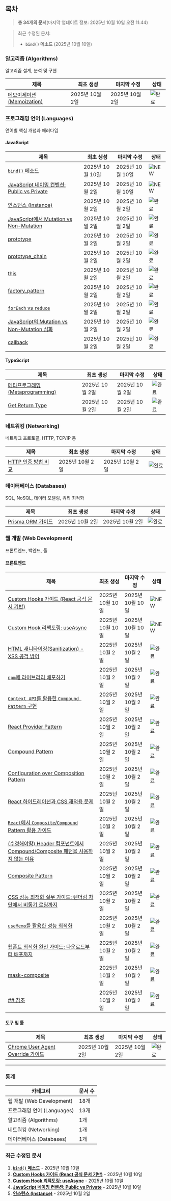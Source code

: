 ## 목차

> **총 34개의 문서**(마지막 업데이트 정보: 2025년 10월 10일 오전 11:44)

> 최근 수정된 문서:
>- **`bind()` 메소드** (2025년 10월 10일)

### 알고리즘 (Algorithms)

알고리즘 설계, 분석 및 구현

| 제목 | 최초 생성 | 마지막 수정 | 상태 |
|------|----------|------------|------|
| [메모이제이션(Memoization)](/algorithms/memoization-optimization-technique.md) | 2025년 10월 2일 | 2025년 10월 2일 | ![완료](https://img.shields.io/badge/완료-green?style=flat-square) |

### 프로그래밍 언어 (Languages)

언어별 핵심 개념과 패러다임

#### JavaScript

| 제목 | 최초 생성 | 마지막 수정 | 상태 |
|------|----------|------------|------|
| [`bind()` 메소드](/languages/javascript/bind.md) | 2025년 10월 10일 | 2025년 10월 10일 | ![NEW](https://img.shields.io/badge/NEW-red?style=flat-square) |
| [JavaScript 네이밍 컨벤션: Public vs Private](/languages/javascript/naming-conventions.md) | 2025년 10월 2일 | 2025년 10월 10일 | ![NEW](https://img.shields.io/badge/NEW-red?style=flat-square) |
| [인스턴스 (Instance)](/languages/javascript/instance.md) | 2025년 10월 2일 | 2025년 10월 2일 | ![완료](https://img.shields.io/badge/완료-green?style=flat-square) |
| [JavaScript에서 Mutation vs Non-Mutation](/languages/javascript/mutation-vs-non-mutation.md) | 2025년 10월 2일 | 2025년 10월 2일 | ![완료](https://img.shields.io/badge/완료-green?style=flat-square) |
| [prototype](/languages/javascript/prototype.md) | 2025년 10월 2일 | 2025년 10월 2일 | ![완료](https://img.shields.io/badge/완료-green?style=flat-square) |
| [prototype_chain](/languages/javascript/prototype_chain.md) | 2025년 10월 2일 | 2025년 10월 2일 | ![완료](https://img.shields.io/badge/완료-green?style=flat-square) |
| [this](/languages/javascript/this.md) | 2025년 10월 2일 | 2025년 10월 2일 | ![완료](https://img.shields.io/badge/완료-green?style=flat-square) |
| [factory_pattern](/languages/javascript/factory_pattern.md) | 2025년 10월 2일 | 2025년 10월 2일 | ![완료](https://img.shields.io/badge/완료-green?style=flat-square) |
| [`forEach` vs `reduce`](/languages/javascript/foreach-vs-reduce-functional-programming.md) | 2025년 10월 2일 | 2025년 10월 2일 | ![완료](https://img.shields.io/badge/완료-green?style=flat-square) |
| [JavaScript의 Mutation vs Non-Mutation 심화](/languages/javascript/mutation-vs-non-mutation-examples.md) | 2025년 10월 2일 | 2025년 10월 2일 | ![완료](https://img.shields.io/badge/완료-green?style=flat-square) |
| [callback](/languages/javascript/callback.md) | 2025년 10월 2일 | 2025년 10월 2일 | ![완료](https://img.shields.io/badge/완료-green?style=flat-square) |

#### TypeScript

| 제목 | 최초 생성 | 마지막 수정 | 상태 |
|------|----------|------------|------|
| [메타프로그래밍(Metaprogramming)](/languages/typescript/metaprogramming-concept.md) | 2025년 10월 2일 | 2025년 10월 2일 | ![완료](https://img.shields.io/badge/완료-green?style=flat-square) |
| [Get Return Type](/languages/typescript/get_return_type.md) | 2025년 10월 2일 | 2025년 10월 2일 | ![완료](https://img.shields.io/badge/완료-green?style=flat-square) |

### 네트워킹 (Networking)

네트워크 프로토콜, HTTP, TCP/IP 등

| 제목 | 최초 생성 | 마지막 수정 | 상태 |
|------|----------|------------|------|
| [HTTP 인증 방법 비교](/networking/http/http_authentication_methods.md) | 2025년 10월 2일 | 2025년 10월 2일 | ![완료](https://img.shields.io/badge/완료-green?style=flat-square) |

### 데이터베이스 (Databases)

SQL, NoSQL, 데이터 모델링, 쿼리 최적화

| 제목 | 최초 생성 | 마지막 수정 | 상태 |
|------|----------|------------|------|
| [Prisma ORM 가이드](/databases/prisma-orm-guide.md) | 2025년 10월 2일 | 2025년 10월 2일 | ![완료](https://img.shields.io/badge/완료-green?style=flat-square) |

### 웹 개발 (Web Development)

프론트엔드, 백엔드, 툴

#### 프론트엔드

| 제목 | 최초 생성 | 마지막 수정 | 상태 |
|------|----------|------------|------|
| [Custom Hooks 가이드 (React 공식 문서 기반)](/web-development/frontend/react/hooks/custom-hooks-deep-dive.md) | 2025년 10월 10일 | 2025년 10월 10일 | ![NEW](https://img.shields.io/badge/NEW-red?style=flat-square) |
| [Custom Hook 리팩토링: useAsync](/web-development/frontend/react/refactor/custom-hook-refactoring-useAsync.md) | 2025년 10월 10일 | 2025년 10월 10일 | ![NEW](https://img.shields.io/badge/NEW-red?style=flat-square) |
| [HTML 새니타이징(Sanitization) - XSS 공격 방어](/web-development/security/html-sanitization.md) | 2025년 10월 2일 | 2025년 10월 2일 | ![완료](https://img.shields.io/badge/완료-green?style=flat-square) |
| [`npm`에 라이브러리 배포하기](/web-development/guides/npm-library-guide.md) | 2025년 10월 2일 | 2025년 10월 2일 | ![완료](https://img.shields.io/badge/완료-green?style=flat-square) |
| [`Context API`를 활용한 `Compound Pattern` 구현](/web-development/frontend/react/patterns/react-context-api-compound-pattern.md) | 2025년 10월 2일 | 2025년 10월 2일 | ![완료](https://img.shields.io/badge/완료-green?style=flat-square) |
| [React Provider Pattern](/web-development/frontend/react/patterns/react-provider-pattern.md) | 2025년 10월 2일 | 2025년 10월 2일 | ![완료](https://img.shields.io/badge/완료-green?style=flat-square) |
| [Compound Pattern](/web-development/frontend/react/patterns/compound-pattern.md) | 2025년 10월 2일 | 2025년 10월 2일 | ![완료](https://img.shields.io/badge/완료-green?style=flat-square) |
| [Configuration over Composition Pattern](/web-development/frontend/react/patterns/configuration-over-composition.md) | 2025년 10월 2일 | 2025년 10월 2일 | ![완료](https://img.shields.io/badge/완료-green?style=flat-square) |
| [React 하이드레이션과 CSS 재적용 문제](/web-development/frontend/react/patterns/hydration-and-css-issues.md) | 2025년 10월 2일 | 2025년 10월 2일 | ![완료](https://img.shields.io/badge/완료-green?style=flat-square) |
| [`React`에서 `Composite`/`Compound` Pattern 활용 가이드](/web-development/frontend/react/patterns/react-composite-compound-patterns.md) | 2025년 10월 2일 | 2025년 10월 2일 | ![완료](https://img.shields.io/badge/완료-green?style=flat-square) |
| [(수정해야함) Header 컴포넌트에서 Compound/Composite 패턴을 사용하지 않는 이유](/web-development/frontend/react/pattern.md) | 2025년 10월 2일 | 2025년 10월 2일 | ![완료](https://img.shields.io/badge/완료-green?style=flat-square) |
| [Composite Pattern](/web-development/frontend/react/patterns/composite-pattern.md) | 2025년 10월 2일 | 2025년 10월 2일 | ![완료](https://img.shields.io/badge/완료-green?style=flat-square) |
| [CSS 성능 최적화 실무 가이드: 렌더링 차단에서 비동기 로딩까지](/web-development/frontend/css/preload-css-async-loading.md) | 2025년 10월 2일 | 2025년 10월 2일 | ![완료](https://img.shields.io/badge/완료-green?style=flat-square) |
| [`useMemo`를 활용한 성능 최적화](/web-development/frontend/react/optimization/react-usememo-optimization.md) | 2025년 10월 2일 | 2025년 10월 2일 | ![완료](https://img.shields.io/badge/완료-green?style=flat-square) |
| [웹폰트 최적화 완전 가이드: 다운로드부터 배포까지](/web-development/frontend/css/font-optimization-preload-fout.md) | 2025년 10월 2일 | 2025년 10월 2일 | ![완료](https://img.shields.io/badge/완료-green?style=flat-square) |
| [mask-composite](/web-development/frontend/css/mask-composite.md) | 2025년 10월 2일 | 2025년 10월 2일 | ![완료](https://img.shields.io/badge/완료-green?style=flat-square) |
| [## 참조](/web-development/frontend/css/object-position_&_object-fit.md) | 2025년 10월 2일 | 2025년 10월 2일 | ![완료](https://img.shields.io/badge/완료-green?style=flat-square) |

#### 도구 및 툴

| 제목 | 최초 생성 | 마지막 수정 | 상태 |
|------|----------|------------|------|
| [Chrome User Agent Override 가이드](/web-development/tools/chrome-user-agent-override.md) | 2025년 10월 2일 | 2025년 10월 2일 | ![완료](https://img.shields.io/badge/완료-green?style=flat-square) |

---

### 통계

| 카테고리 | 문서 수 |
|----------|--------|
| 웹 개발 (Web Development) | 18개 |
| 프로그래밍 언어 (Languages) | 13개 |
| 알고리즘 (Algorithms) | 1개 |
| 네트워킹 (Networking) | 1개 |
| 데이터베이스 (Databases) | 1개 |

### 최근 수정된 문서

1. **[`bind()` 메소드](/languages/javascript/bind.md)** - 2025년 10월 10일
1. **[Custom Hooks 가이드 (React 공식 문서 기반)](/web-development/frontend/react/hooks/custom-hooks-deep-dive.md)** - 2025년 10월 10일
1. **[Custom Hook 리팩토링: useAsync](/web-development/frontend/react/refactor/custom-hook-refactoring-useAsync.md)** - 2025년 10월 10일
1. **[JavaScript 네이밍 컨벤션: Public vs Private](/languages/javascript/naming-conventions.md)** - 2025년 10월 10일
1. **[인스턴스 (Instance)](/languages/javascript/instance.md)** - 2025년 10월 2일

